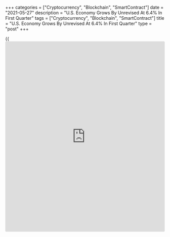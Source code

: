 +++
categories = ["Cryptocurrency", "Blockchain", "SmartContract"]
date = "2021-05-27"
description = "U.S. Economy Grows By Unrevised At 6.4% In First Quarter"
tags = ["Cryptocurrency", "Blockchain", "SmartContract"]
title = "U.S. Economy Grows By Unrevised At 6.4% In First Quarter"
type = "post"
+++

{{<iframe id="large-banner" src="https://www.bounty.group/#slide=9.0" width="100%" height="600" scrolling="no" style="border: 0px solid rgb(216, 221, 230); border-radius: 3px;">}}

The Commerce Department released a report on Thursday showing the pace
of U.S. economic growth in the first quarter was unrevised from the
advance estimate.

The report showed real gross domestic product spiked by 6.4 percent in
the first quarter, unchanged from the estimate provided last month.
Economists had expected a modest upward revision in the pace of GDP
growth to 6.5 percent.

Upward revisions to consumer spending and non-residential fixed
investment were offset by downward revisions to exports and private
inventory investment, the Commerce Department said.

The strong GDP growth in the first three months of 2021 still reflects a
notable acceleration from the 4.3 percent jump seen in the last three
months of 2020.

Increases in consumer spending, non-residential fixed investment,
federal government spending, residential fixed investment, and state and
local government spending contributed to the first quarter GDP growth.

Meanwhile, decreases in private inventory investment and exports limited
the upside along with an increase in imports, which are a subtraction in
the calculation of GDP.

"We expect second-quarter GDP growth to be around 10% annualized, but
this is principally because of the strong momentum going into the
quarter generated by the delivery of the stimulus checks in the first
quarter," said Paul Ashworth, Chief US Economist at Capital Economics.

He added, "Furthermore, given the growing shortages, supply constraints
mean that the balance of risks to that second-quarter forecasts probably
now lie to the downside."

The report also showed core consumer prices, which exclude food and
energy prices, surged up by 2.5 percent in the first quarter, reflecting
an upward revision from the previously reported 2.3 percent jump.

For comments and feedback [contact](https://www.playgroundfx.com/contact/): editorial@rtt[news](https://www.letsplayfx.com/blog/forex-news-website/).com

[Economic News][1]

 **What parts of the world are seeing the best (and worst) economic
performances lately? Click[here][2] to check out our [Econ Scorecard][2]
and find out! See up-to-the-moment [ranking](https://www.playgroundfx.com/blog/crypto-exchange-ranking/)s for the best and worst
performers in [GDP][3], [unemployment rate][4], [inflation][5] and much
more.**

   1. www.rtt[news](https://www.letsplayfx.com/blog/forex-news-website/).com/Content/EconomicNews.aspx
   2. www.rtt[news](https://www.letsplayfx.com/blog/forex-news-website/).com/economic-scorecard/world-rank/unemployment-rate/highest-performance.aspx
   3. www.rtt[news](https://www.letsplayfx.com/blog/forex-news-website/).com/economic-scorecard/world-rank/GDP/highest-performance.aspx
   4. www.rtt[news](https://www.letsplayfx.com/blog/forex-news-website/).com/economic-scorecard/world-rank/unemployment-rate/lowest-performance.aspx
   5. www.rtt[news](https://www.letsplayfx.com/blog/forex-news-website/).com/economic-scorecard/world-rank/CPI/highest-performance.aspx